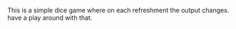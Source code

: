 This is a simple dice game where on each refreshment the output changes.
have a play around with that.

